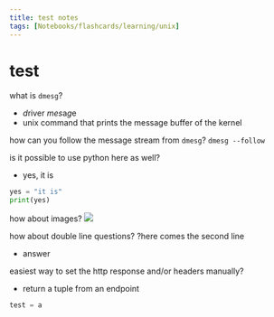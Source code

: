 ```yaml
---
title: test notes
tags: [Notebooks/flashcards/learning/unix]
---
```


# test

what is `dmesg`?
- *d*river *mes*a*g*e
- unix command that prints the message buffer of the kernel

how can you follow the message stream from `dmesg`?
`dmesg --follow`

is it possible to use python here as well?
- yes, it is
```python
yes = "it is"
print(yes)
```

how about images?
![](@attachment/image.png)

how about double line questions?
?here comes the second line
- answer

easiest way to set the http response and/or headers manually?
- return a tuple from an endpoint
```python
test = a
```
